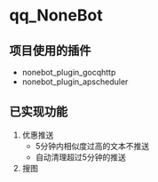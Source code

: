 # qq_NoneBot

## 项目使用的插件
- nonebot_plugin_gocqhttp
- nonebot_plugin_apscheduler

## 已实现功能
1. 优惠推送
    - 5分钟内相似度过高的文本不推送
    - 自动清理超过5分钟的推送
2. 搜图